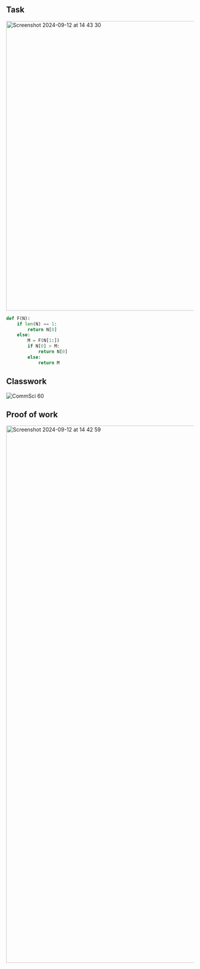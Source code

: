 ## Task
<img width="776" alt="Screenshot 2024-09-12 at 14 43 30" src="https://github.com/user-attachments/assets/64b634a6-5bbb-472e-8681-fd1b26d24f5a">


```.py
def F(N):
    if len(N) == 1:
        return N[0]
    else:
        M = F(N[1:])
        if N[0] > M:
            return N[0]
        else:
            return M

```

## Classwork

![CommSci 60](https://github.com/user-attachments/assets/274be8ce-ec41-4956-9218-eda33c7a789d)

## Proof of work
<img width="1440" alt="Screenshot 2024-09-12 at 14 42 59" src="https://github.com/user-attachments/assets/9aa74b74-c899-4dd6-b87f-3e4dc054d8e5">

